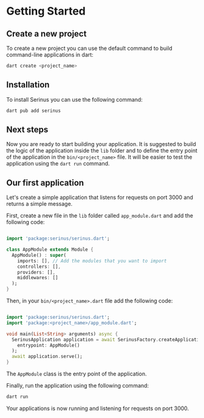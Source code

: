 # Getting Started

## Create a new project

To create a new project you can use the default command to build command-line applications in dart:

```bash
dart create <project_name>
```

## Installation

To install Serinus you can use the following command:

```bash
dart pub add serinus
```

## Next steps

Now you are ready to start building your application.
It is suggested to build the logic of the application inside the `lib` folder and to define the entry point of the application in the `bin/<project_name>` file. It will be easier to test the application using the `dart run` command.

## Our first application

Let's create a simple application that listens for requests on port 3000 and returns a simple message.

First, create a new file in the `lib` folder called `app_module.dart` and add the following code:

```dart

import 'package:serinus/serinus.dart';

class AppModule extends Module {
  AppModule() : super(
    imports: [], // Add the modules that you want to import
    controllers: [],
    providers: [],
    middlewares: []
  );
}

```

Then, in your `bin/<project_name>.dart` file add the following code:

```dart

import 'package:serinus/serinus.dart';
import 'package:<project_name>/app_module.dart';

void main(List<String> arguments) async {
  SerinusApplication application = await SerinusFactory.createApplication(
    entrypoint: AppModule()
  );
  await application.serve();
}

```

The `AppModule` class is the entry point of the application.

Finally, run the application using the following command:

```bash
dart run
```

Your applications is now running and listening for requests on port 3000.
